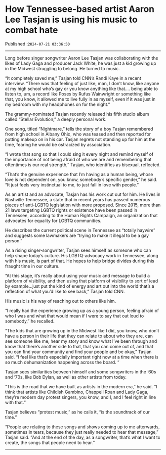 # How Tennessee-based artist Aaron Lee Tasjan is using his music to combat hate

Published :`2024-07-21 03:36:50`

---

Long before singer songwriter Aaron Lee Tasjan was collaborating with the likes of Lady Gaga and producer Jack White, he was just a kid growing up in the Midwest struggling to belong. He turned to music.

“It completely saved me,” Tasjan told CNN’s Randi Kaye in a recent interview. “There was that feeling of just like, man, I don’t know, like anyone at my high school who’s gay or you know anything like that…. being able to listen to, um, a record like Poses by Rufus Wainwright or something like that, you know, it allowed me to live fully in as myself, even if it was just in my bedroom with my headphones on for the night.”

The grammy-nominated Tasjan recently released his fifth studio album called “Stellar Evolution,” a deeply personal work.

One song, titled “Nightmare,” tells the story of a boy Tasjan remembered from high school in Albany Ohio, who was teased and then reported for putting makeup on in his car. Tasjan regrets not standing up for him at the time, fearing he would be ostracized by association.

“I wrote that song so that I could sing it every night and remind myself of the importance of not being afraid of who we are and remembering that oftentimes is our real strength,” Tasjan, who identifies as bisexual, reflected.

“That’s the genuine experience that I’m having as a human being, whose love is not dependent on, you know, somebody’s specific gender,” he said. “It just feels very instinctual to me, to just fall in love with people.”

As an artist and an advocate, Tasjan has his work cut out for him. He lives in Nashville Tennessee, a state that in recent years has passed numerous pieces of anti-LGBTQ legislation with more proposed. Since 2015, more than 21 laws targeting LGBTQ rights or existence have been passed in Tennessee, according to the Human Rights Campaign, an organization that advocates for equality for LGBTQ communities.

He describes the current political scene in Tennessee as “totally haywire” and suggests some lawmakers are “trying to make it illegal to be a gay person.”

As a rising singer-songwriter, Tasjan sees himself as someone who can help shape today’s culture. His LGBTQ-advocacy work in Tennessee, along with his music, is part of that. He hopes to help bridge divides during this fraught time in our culture.

“At this stage, it’s really about using your music and message to build a platform of visibility, and then using that platform of visibility to sort of lead by example…just put the kind of energy and art out into the world that’s a reflection of what you’d like to see back,” Tasjan told CNN.

His music is his way of reaching out to others like him.

“I really had the experience growing up as a young person, feeling afraid of who I was and what that would mean if I were to say that out loud to somebody,” he recalled.

“The kids that are growing up in the Midwest like I did, you know, who don’t have a person in their life that they can relate to about who they are, can see someone like me, hear my story and know what I’ve been through and know that there’s another side to that, that you can come out of, and that you can find your community and find your people and be okay,” Tasjan said. “I feel like that’s especially important right now at a time when there is so much dehumanization happening across the board. “

Tasjan sees similarities between himself and some songwriters in the ’60s and ‘70s, like Bob Dylan, as well as other artists from today.

“This is the road that we have built as artists in the modern era,” he said. “I think that artists like Childish Gambino, Chappell Roan and Lady Gaga, they’re modern day protest singers, you know, and I, and I feel right in line with that.”

Tasjan believes “protest music,” as he calls it, “is the soundtrack of our time.”

“People are relating to these songs and shows coming up to me afterwards, sometimes in tears, because they just really needed to hear that message,” Tasjan said. “And at the end of the day, as a songwriter, that’s what I want to create, the songs that people need to hear.“

---

